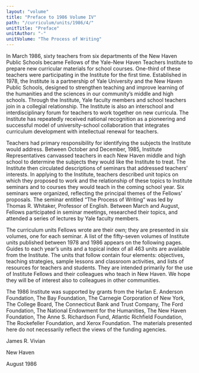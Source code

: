 ```yaml
---
layout: "volume"
title: "Preface to 1986 Volume IV"
path: "/curriculum/units/1986/4/"
unitTitle: "Preface"
unitAuthor: "-"
unitVolume: "The Process of Writing"
---
```

<body>
<p>
In March 1986, sixty teachers from six departments of the New Haven Public Schools became Fellows of the Yale-New Haven Teachers Institute to prepare new curricular materials for school courses. One-third of these teachers were participating in the Institute for the first time. Established in 1978, the Institute is a partnership of Yale University and the New Haven Public Schools, designed to strengthen teaching and improve learning of the humanities and the sciences in our community’s middle and high schools. Through the Institute, Yale faculty members and school teachers join in a collegial relationship. The Institute is also an interschool and interdisciplinary forum for teachers to work together on new curricula. The Institute has repeatedly received national recognition as a pioneering and successful model of university-school collaboration that integrates curriculum development with intellectual renewal for teachers.
</p>
<p>
Teachers had primary responsibility for identifying the subjects the Institute would address. Between October and December, 1985, Institute Representatives canvassed teachers in each New Haven middle and high school to determine the subjects they would like the Institute to treat. The Institute then circulated descriptions of seminars that addressed teachers’ interests. In applying to the Institute, teachers described unit topics on which they proposed to work and the relationship of these topics to Institute seminars and to courses they would teach in the coming school year. Six seminars were organized, reflecting the principal themes of the Fellows’ proposals. The seminar entitled “The Process of Writing“ was led by Thomas R. Whitaker, Professor of English. Between March and August, Fellows participated in seminar meetings, researched their topics, and attended a series of lectures by Yale faculty members.
</p>
<p>
The curriculum units Fellows wrote are their own; they are presented in six volumes, one for each seminar. A list of the fifty-seven volumes of Institute units published between 1978 and 1986 appears on the following pages. Guides to each year’s units and a topical index of all 463 units are available from the Institute. The units that follow contain four elements: objectives, teaching strategies, sample lessons and classroom activities, and lists of resources for teachers and students. They are intended primarily for the use of Institute Fellows and their colleagues who teach in New Haven. We hope they will be of interest also to colleagues in other communities.
</p>
<p>
The 1986 Institute was supported by grants from the Harlan E. Anderson Foundation, The Bay Foundation, The Carnegie Corporation of New York, The College Board, The Connecticut Bank and Trust Company, The Ford Foundation, The National Endowment for the Humanities, The New Haven Foundation, The Anne S. Richardson Fund, Atlantic Richfield Foundation, The Rockefeller Foundation, and Xerox Foundation. The materials presented here do not necessarily reflect the views of the funding agencies.
</p>
<p>
James R. Vivian
</p>
<p>
New Haven
</p>
<p>
August 1986
</p>
</body>